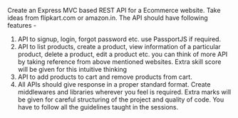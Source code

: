 Create an Express MVC based REST API for a Ecommerce website. Take ideas from
flipkart.com or amazon.in. The API should have following features -
1) API to signup, login, forgot password etc. use PassportJS if required.
2) API to list products, create a product, view information of a particular product,
delete a product, edit a product etc. you can think of more API by taking
reference from above mentioned websites. Extra skill score will be given for this
intuitive thinking
3) API to add products to cart and remove products from cart.
4) All APIs should give response in a proper standard format.
Create middlewares and libraries wherever you feel is required. Extra marks will be
given for careful structuring of the project and quality of code. You have to follow all the
guidelines taught in the sessions.
